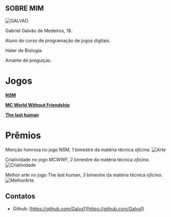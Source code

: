 ## SOBRE MIM

![GALVAO](https://cdn-images-1.medium.com/max/960/0*RcfwM4cBC_nHjvMa.)

Gabriel Galvão de Medeiros, 18.

Aluno do curso de programação de jogos digitais.

Hater de Biologia.

Amante de preguiças.

# Jogos

[**NSM**](https://lemuelmarques.github.io/NSMTHEGAME/)

[**MC World Without Friendship**](https://ronaque.github.io/MCWWF/)

[**The last human**](https://galva1.github.io/LH/)

# Prêmios
Menção honrosa no jogo NSM, 1 bimestre da matéria técnica _oficina_.
![Arte](https://marcelomesmo.com/assets/img/oficina/mencao.png)

Criatividade no jogo MCWWF, 2 bimestre da matéria técnica _oficina_.
![Criatividade](https://marcelomesmo.com/assets/img/oficina/criatividade.png)

Melhor arte no jogo The last human, 3 bimestre da matéria técnica _oficina_.
![MelhorArte](https://marcelomesmo.com/assets/img/oficina/arte.png)



## Contatos

- Github: [https://github.com/Galva1](https://github.com/Galva1)
